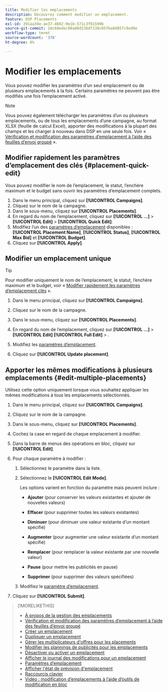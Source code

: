 ```yaml
---
title: Modifier les emplacements
description: Découvrez comment modifier un emplacement.
feature: DSP Placements
exl-id: 391aa34e-ae37-4682-9e1b-571c3f015996
source-git-commit: 18c68edec80a80d236df138c05fba8d857c9ed9e
workflow-type: tm+mt
source-wordcount: '378'
ht-degree: 0%

---
```


# Modifier les emplacements

Vous pouvez modifier les paramètres d’un seul emplacement ou de plusieurs emplacements à la fois. Certains paramètres ne peuvent pas être modifiés une fois l’emplacement activé.

<!-- Some placements don't have these options. Clarify which placement types aren't eligible -- is it PG placements, or all placements using private inventory? And anything else? -->

>[!NOTE]
>
>Vous pouvez également télécharger les paramètres d’un ou plusieurs emplacements, ou de tous les emplacements d’une campagne, au format XLSX (feuille de calcul Excel), apporter des modifications à la plupart des champs et les charger à nouveau dans DSP en une seule fois. Voir « [Vérification et modification des paramètres d’emplacement à l’aide des feuilles d’envoi groupé](placement-qa.md) ».

## Modifier rapidement les paramètres d’emplacement des clés {#placement-quick-edit}

Vous pouvez modifier le nom de l’emplacement, le statut, l’enchère maximum et le budget sans ouvrir les paramètres d’emplacement complets.

1. Dans le menu principal, cliquez sur **[!UICONTROL Campaigns]**.
1. Cliquez sur le nom de la campagne.
1. Dans le sous-menu, cliquez sur **[!UICONTROL Placements]**.
1. En regard du nom de l’emplacement, cliquez sur **[!UICONTROL ...]** > **[!UICONTROL Edit]** > **[!UICONTROL Quick Edit]**.
1. Modifiez l’un des [paramètres d’emplacement](placement-settings.md) disponibles : **[!UICONTROL Placement Name]**, **[!UICONTROL Status]**, **[!UICONTROL Max Bid]** et **[!UICONTROL Budget]**.
1. Cliquez sur **[!UICONTROL Apply]**.

## Modifier un emplacement unique

>[!TIP]
>
> Pour modifier uniquement le nom de l’emplacement, le statut, l’enchère maximum et le budget, voir « [Modifier rapidement les paramètres d’emplacement clés](#placement-quick-edit) ».

1. Dans le menu principal, cliquez sur **[!UICONTROL Campaigns]**.

1. Cliquez sur le nom de la campagne.

1. Dans le sous-menu, cliquez sur **[!UICONTROL Placements]**.

1. En regard du nom de l’emplacement, cliquez sur **[!UICONTROL ...]** > **[!UICONTROL Edit]** **[!UICONTROL Full Edit]** > .

1. Modifiez les [paramètres d’emplacement](placement-settings.md).

1. Cliquez sur **[!UICONTROL Update placement]**.

## Apporter les mêmes modifications à plusieurs emplacements {#edit-multiple-placements}

Utilisez cette option uniquement lorsque vous souhaitez appliquer les mêmes modifications à tous les emplacements sélectionnés.

1. Dans le menu principal, cliquez sur **[!UICONTROL Campaigns]**.

1. Cliquez sur le nom de la campagne.

1. Dans le sous-menu, cliquez sur **[!UICONTROL Placements]**.

1. Cochez la case en regard de chaque emplacement à modifier.

1. Dans la barre de menus des opérations en bloc, cliquez sur **[!UICONTROL Edit]**.

1. Pour chaque paramètre à modifier :

   1. Sélectionnez le paramètre dans la liste.

   1. Sélectionnez le **[!UICONTROL Edit Mode]**.

      Les options varient en fonction du paramètre mais peuvent inclure :

      * **Ajouter** (pour conserver les valeurs existantes et ajouter de nouvelles valeurs)

      * **Effacer** (pour supprimer toutes les valeurs existantes)

      * **Diminuer** (pour diminuer une valeur existante d’un montant spécifié)

      * **Augmenter** (pour augmenter une valeur existante d’un montant spécifié)

      * **Remplacer** (pour remplacer la valeur existante par une nouvelle valeur)

      * **Pause** (pour mettre les publicités en pause)

      * **Supprimer** (pour supprimer des valeurs spécifiées)

   1. Modifiez le [paramètre d’emplacement](placement-settings.md).

1. Cliquez sur **[!UICONTROL Submit]**.

>[!MORELIKETHIS]
>
>* [À propos de la gestion des emplacements](placement-about.md)
>* [Vérification et modification des paramètres d’emplacement à l’aide des feuilles d’envoi groupé](placement-qa.md)
>* [Créer un emplacement](placement-create.md)
>* [Dupliquer un emplacement](placement-duplicate.md)
>* [Gérer les multiplicateurs d&#39;offres pour les placements](placement-manage-bid-multipliers.md)
>* [Modifier les plannings de publicités pour les emplacements](placement-edit-ad-schedule.md)
>* [Désactiver ou activer un emplacement](placement-pause-activate.md)
>* [Afficher le journal des modifications pour un emplacement](placement-change-log.md)
>* [Paramètres d’emplacement](placement-settings.md)
>* [Afficher l&#39;état de prévision d&#39;emplacement](/help/dsp/campaign-management/reports/placement-forecast.md)
>* [Raccourcis clavier](/help/dsp/campaign-management/reports/keyboard-shortcuts.md)
>* [Vidéo : modification d’emplacements à l’aide d’outils de modification en bloc](https://experienceleague.adobe.com/docs/advertising-learn/tutorials/dsp/bulk-edit-placement-tools.html)
